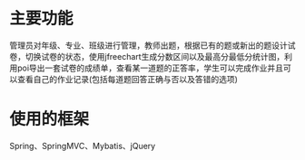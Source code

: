 # 主要功能

管理员对年级、专业、班级进行管理，教师出题，根据已有的题或新出的题设计试卷，切换试卷的状态，使用jfreechart生成分数区间以及最高分最低分统计图，利用poi导出一套试卷的成绩单，查看某一道题的正答率，学生可以完成作业并且可以查看自己的作业记录(包括每道题回答正确与否以及答错的选项)

# 使用的框架

Spring、SpringMVC、Mybatis、jQuery

